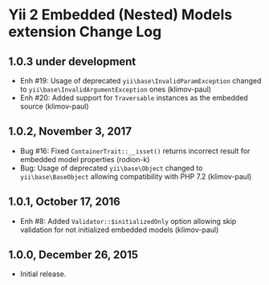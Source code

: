 Yii 2 Embedded (Nested) Models extension Change Log
===================================================

1.0.3 under development
-----------------------

- Enh #19: Usage of deprecated `yii\base\InvalidParamException` changed to `yii\base\InvalidArgumentException` ones (klimov-paul)
- Enh #20: Added support for `Traversable` instances as the embedded source (klimov-paul)


1.0.2, November 3, 2017
-----------------------

- Bug #16: Fixed `ContainerTrait::__isset()` returns incorrect result for embedded model properties (rodion-k)
- Bug: Usage of deprecated `yii\base\Object` changed to `yii\base\BaseObject` allowing compatibility with PHP 7.2 (klimov-paul)


1.0.1, October 17, 2016
-----------------------

- Enh #8: Added `Validator::$initializedOnly` option allowing skip validation for not initialized embedded models (klimov-paul)


1.0.0, December 26, 2015
------------------------

- Initial release.
